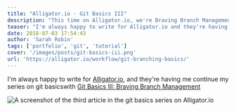 ```yaml
---
title: "Alligator.io - Git Basics III"
description: "This time on Alligator.io, we're Braving Branch Management!"
teaser: "I'm always happy to write for Alligator.io and they're having me continue my series on version control with Git Basics III: Braving Branch Management"
date: 2018-07-03 17:54:43
author: 'Sarah Robin'
tags: ['portfolio', 'git', 'tutorial']
cover: '/images/posts/git-basics-iii.png'
url: 'https://alligator.io/workflow/git-branching-basics/'
---
```


I'm always happy to write for [Alligator.io](https://alligator.io), and they're having me continue my series on git basicswith <a href="https://alligator.io/workflow/git-branching-basics/" target="__blank"> Git Basics III: Braving Branch Management</a>

![A screenshot of the third article in the git basics series on Alligator.io](/images/posts/git-basics-iii.png)
